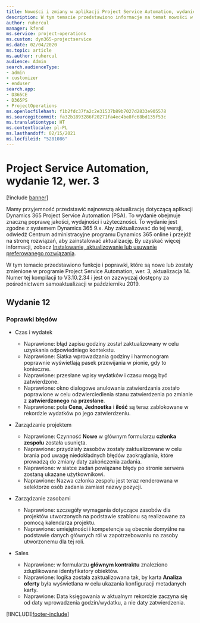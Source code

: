 ```yaml
---
title: Nowości i zmiany w aplikacji Project Service Automation, wydanie 12, wer. 3
description: W tym temacie przedstawiono informacje na temat nowości w aktualizacji usługi Project Service Automation, wydanie 12, wer. 3.
author: ruhercul
manager: kfend
ms.service: project-operations
ms.custom: dyn365-projectservice
ms.date: 02/04/2020
ms.topic: article
ms.author: ruhercul
audience: Admin
search.audienceType:
- admin
- customizer
- enduser
search.app:
- D365CE
- D365PS
- ProjectOperations
ms.openlocfilehash: f1b2fdc37fa2c2e31537b89b7027d2833e905578
ms.sourcegitcommit: fa32b1893286f20271fa4ec4be8fc68bd135f53c
ms.translationtype: HT
ms.contentlocale: pl-PL
ms.lasthandoff: 02/15/2021
ms.locfileid: "5281086"
---
```

# <a name="project-service-automation-update-release-12-v3"></a>Project Service Automation, wydanie 12, wer. 3

[!include [banner](../includes/psa-now-project-operations.md)]

Mamy przyjemność przedstawić najnowszą aktualizację dotyczącą aplikacji Dynamics 365 Project Service Automation (PSA). To wydanie obejmuje znaczną poprawę jakości, wydajności i użyteczności. To wydanie jest zgodne z systemem Dynamics 365 9.x. Aby zaktualizować do tej wersji, odwiedź Centrum administracyjne programu Dynamics 365 online i przejdź na stronę rozwiązań, aby zainstalować aktualizację. By uzyskać więcej informacji, zobacz [Instalowanie, aktualizowanie lub usuwanie preferowanego rozwiązania](https://docs.microsoft.com/power-platform/admin/install-remove-preferred-solution).

W tym temacie przedstawiono funkcje i poprawki, które są nowe lub zostały zmienione w programie Project Service Automation, wer. 3, aktualizacja 14. Numer tej kompilacji to V3.10.2.34 i jest on zazwyczaj dostępny za pośrednictwem samoaktualizacji w październiku 2019.

## <a name="update-release-12"></a>Wydanie 12

### <a name="bug-fixes"></a>Poprawki błędów

- Czas i wydatek

    - Naprawione: błąd zapisu godziny został zaktualizowany w celu uzyskania odpowiedniego kontekstu.
    - Naprawione: Siatka wprowadzania godziny i harmonogram poprawnie wyświetlają pasek przewijania w pionie, gdy to konieczne.
    - Naprawione: przesłane wpisy wydatków i czasu mogą być zatwierdzone.
    - Naprawione: okno dialogowe anulowania zatwierdzania zostało poprawione w celu odzwierciedlenia stanu zatwierdzenia po zmianie z **zatwierdzonego** na **przesłane**.
    - Naprawione: pola **Cena**, **Jednostka** i **ilość** są teraz zablokowane w rekordzie wydatków po jego zatwierdzeniu.

- Zarządzanie projektem

    - Naprawione: Czynność **Nowe** w głównym formularzu **członka zespołu** została usunięta.
    - Naprawione: przydziały zasobów zostały zaktualizowane w celu brania pod uwagę niedokładnych błędów zaokrąglania, które prowadzą do zmiany daty zakończenia zadania.
    - Naprawione: w siatce zadań powiązane błędy po stronie serwera zostaną ukazane użytkownikowi.
    - Naprawione: Nazwa członka zespołu jest teraz renderowana w selektorze osób zadania zamiast nazwy pozycji.

- Zarządzanie zasobami

    - Naprawione: szczegóły wymagania dotyczące zasobów dla projektów utworzonych na podstawie szablonu są realizowane za pomocą kalendarza projektu.
    - Naprawione: umiejętności i kompetencje są obecnie domyślne na podstawie danych głównych ról w zapotrzebowaniu na zasoby utworzonemu dla tej roli.

- Sales

    - Naprawione: w formularzu **głównym kontraktu** znaleziono zduplikowane identyfikatory obiektów.
    - Naprawione: logika została zaktualizowana tak, by karta **Analiza oferty** była wyświetlana w celu ukazania konfiguracji metadanych karty.
    - Naprawione: Data księgowania w aktualnym rekordzie zaczyna się od daty wprowadzenia godzin/wydatku, a nie daty zatwierdzenia.


[!INCLUDE[footer-include](../includes/footer-banner.md)]